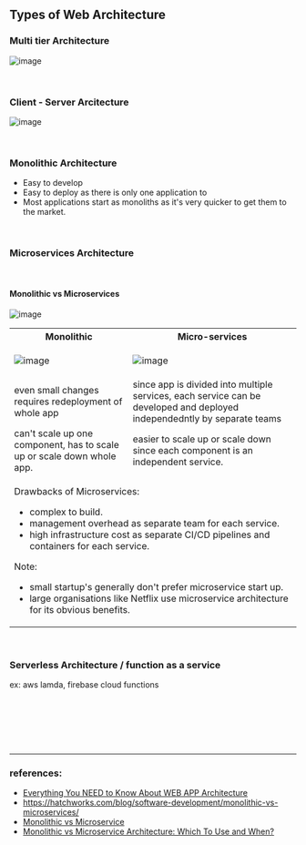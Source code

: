 ## Types of Web Architecture


### Multi tier Architecture

![image](https://github.com/saif-mal1k/web-development/assets/63545175/e06f5518-5a53-4197-a827-c72e5a8249ce)

<br/>


### Client - Server Arcitecture
![image](https://github.com/saif-mal1k/web-development/assets/63545175/4ebf861b-efb5-4056-9b28-a34633b60c87)


<br/>


### Monolithic Architecture
- Easy to develop
- Easy to deploy as there is only one application to 
- Most applications start as monoliths as it's very quicker to get them to the market.

<br/>


### Microservices Architecture


<br/>

#### Monolithic vs Microservices

![image](https://github.com/saif-mal1k/web-development/assets/63545175/17e7c744-1d39-42b1-a864-d0d0cee02ab8)

<table>
<tr>
<th>Monolithic</th>
<th>Micro-services</th>  
</tr>
<tr>
<td>
  
![image](https://github.com/saif-mal1k/web-development/assets/63545175/99223cd7-1c56-4c35-803f-afec9a729d1a)
  
</td>  
<td>

![image](https://github.com/saif-mal1k/web-development/assets/63545175/405f60f2-2ba5-4116-b104-448738a1e8d8)
  
</td>
</tr>  
<tr>
<td>even small changes requires redeployment of whole app</td>
<td>since app is divided into multiple services, each service can be developed and deployed independedntly by separate teams</td>  
</tr>
<tr>
<td>can't scale up one component, has to scale up or scale down whole app.</td>
<td>easier to scale up or scale down since each component is an independent service.</td>  
</tr>
<tr>
<td colspan="2">

Drawbacks of Microservices:
  - complex to build.
  - management overhead as separate team for each service.
  - high infrastructure cost as separate CI/CD pipelines and containers for each service.

Note: 
 - small startup's generally don't prefer microservice start up.
 - large organisations like Netflix use microservice architecture for its obvious benefits. 

</td>  
</tr>
  
</table>


<br/>


### Serverless Architecture / function as a service
ex: aws lamda, firebase cloud functions

<br/>




<br/>

<br/>

<br/>

<br/>


---
### references:
- [Everything You NEED to Know About WEB APP Architecture](https://www.youtube.com/watch?v=sDlCSIDwpDs)
- https://hatchworks.com/blog/software-development/monolithic-vs-microservices/
- [Monolithic vs Microservice](https://www.youtube.com/watch?v=7IFJb-uLEaI&pp=ygUabW9ub2xpdGhpYy12cy1taWNyb3NlcnZpY2U%3D)
- [Monolithic vs Microservice Architecture: Which To Use and When?](https://www.youtube.com/watch?v=NdeTGlZ__Do)


